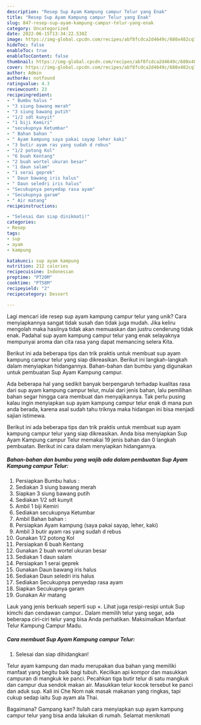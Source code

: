```yaml
---
description: "Resep Sup Ayam Kampung campur Telur yang Enak"
title: "Resep Sup Ayam Kampung campur Telur yang Enak"
slug: 847-resep-sup-ayam-kampung-campur-telur-yang-enak
category: Uncategorized
date: 2022-06-15T13:34:22.530Z
image: https://img-global.cpcdn.com/recipes/abf8fcdca2d4649c/680x482cq70/sup-ayam-kampung-campur-telur-foto-resep-utama.jpg
hideToc: false
enableToc: true
enableTocContent: false
thumbnail: https://img-global.cpcdn.com/recipes/abf8fcdca2d4649c/680x482cq70/sup-ayam-kampung-campur-telur-foto-resep-utama.jpg
cover: https://img-global.cpcdn.com/recipes/abf8fcdca2d4649c/680x482cq70/sup-ayam-kampung-campur-telur-foto-resep-utama.jpg
author: Admin
authorAv: notfound
ratingvalue: 4.3
reviewcount: 23
recipeingredient:
- " Bumbu halus "
- "3 siung bawang merah"
- "3 siung bawang putih"
- "1/2 sdt kunyit"
- "1 biji Kemiri"
- "secukupnya Ketumbar"
- " Bahan bahan "
- " Ayam kampung saya pakai sayap leher kaki"
- "3 butir ayam ras yang sudah d rebus"
- "1/2 potong Kol"
- "6 buah Kentang"
- "2 buah wortel ukuran besar"
- "1 daun salam"
- "1 serai geprek"
- " Daun bawang iris halus"
- " Daun seledri iris halus"
- "Secukupnya penyedap rasa ayam"
- "Secukupnya garam"
- " Air matang"
recipeinstructions:

- "Selesai dan siap dinikmati!"
categories:
- Resep
tags:
- sup
- ayam
- kampung

katakunci: sup ayam kampung 
nutrition: 212 calories
recipecuisine: Indonesian
preptime: "PT20M"
cooktime: "PT58M"
recipeyield: "2"
recipecategory: Dessert

---
```





Lagi mencari ide resep sup ayam kampung campur telur yang unik? Cara menyiapkannya sangat tidak susah dan tidak juga mudah. Jika keliru mengolah maka hasilnya tidak akan memuaskan dan justru cenderung tidak enak. Padahal sup ayam kampung campur telur yang enak selayaknya mempunyai aroma dan cita rasa yang dapat memancing selera Kita.





Berikut ini ada beberapa tips dan trik praktis untuk membuat sup ayam kampung campur telur yang siap dikreasikan. Berikut ini langkah-langkah dalam menyiapkan hidangannya. Bahan-bahan dan bumbu yang digunakan untuk pembuatan Sup Ayam Kampung campur.

Ada beberapa hal yang sedikit banyak berpengaruh terhadap kualitas rasa dari sup ayam kampung campur telur, mulai dari jenis bahan, lalu pemilihan bahan segar hingga cara membuat dan menyajikannya. Tak perlu pusing kalau ingin menyiapkan sup ayam kampung campur telur enak di mana pun anda berada, karena asal sudah tahu triknya maka hidangan ini bisa menjadi sajian istimewa.






Berikut ini ada beberapa tips dan trik praktis untuk membuat sup ayam kampung campur telur yang siap dikreasikan. Anda bisa menyiapkan Sup Ayam Kampung campur Telur memakai 19 jenis bahan dan 0 langkah pembuatan. Berikut ini cara dalam menyiapkan hidangannya.

<!--inarticleads1-->

##### Bahan-bahan dan bumbu yang wajib ada dalam pembuatan Sup Ayam Kampung campur Telur:

1. Persiapkan  Bumbu halus :
1. Sediakan 3 siung bawang merah
1. Siapkan 3 siung bawang putih
1. Sediakan 1/2 sdt kunyit
1. Ambil 1 biji Kemiri
1. Sediakan secukupnya Ketumbar
1. Ambil  Bahan bahan :
1. Persiapkan  Ayam kampung (saya pakai sayap, leher, kaki)
1. Ambil 3 butir ayam ras yang sudah d rebus
1. Gunakan 1/2 potong Kol
1. Persiapkan 6 buah Kentang
1. Gunakan 2 buah wortel ukuran besar
1. Sediakan 1 daun salam
1. Persiapkan 1 serai geprek
1. Gunakan  Daun bawang iris halus
1. Sediakan  Daun seledri iris halus
1. Sediakan Secukupnya penyedap rasa ayam
1. Siapkan Secukupnya garam
1. Gunakan  Air matang


Lauk yang jenis berkuah seperti sup ×. Lihat juga resipi-resipi untuk Sup kimchi dan cendawan campur.. Dalam memilih telur yang segar, ada beberapa ciri-ciri telur yang bisa Anda perhatikan. Maksimalkan Manfaat Telur Kampung Campur Madu. 

<!--inarticleads2-->

##### Cara membuat Sup Ayam Kampung campur Telur:


1. Selesai dan siap dihidangkan!

Telur ayam kampung dan madu merupakan dua bahan yang memiliki manfaat yang begitu baik bagi tubuh. Kecilkan api kompor dan masukkan campuran di mangkuk ke panci. Pecahkan tiga butir telur di satu mangkuk dan campur dua sendok makan air. Masukkan telur kocok tersebut ke panci dan aduk sup. Kali ini Che Nom nak masak makanan yang ringkas, tapi cukup sedap iaitu Sup ayam ala Thai. 

Bagaimana? Gampang kan? Itulah cara menyiapkan sup ayam kampung campur telur yang bisa anda lakukan di rumah. Selamat menikmati

